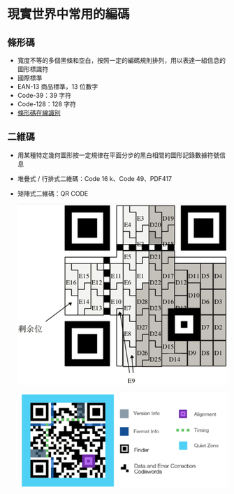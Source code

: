 # 現實世界中常用的編碼

## 條形碼

-   寬度不等的多個黑條和空白，按照一定的編碼規則排列，用以表達一組信息的圖形標識符
-   國際標準
-   EAN-13 商品標準，13 位數字
-   Code-39：39 字符
-   Code-128：128 字符
-   [條形碼在線識別](https://online-barcode-reader.inliteresearch.com/)

## 二維碼

-   用某種特定幾何圖形按一定規律在平面分步的黑白相間的圖形記錄數據符號信息
-   堆疊式 / 行排式二維碼：Code 16 k、Code 49、PDF417
-   矩陣式二維碼：QR CODE

    ![](./figure/qr1.jpg)

    ![](./figure/qr2.jpg)

